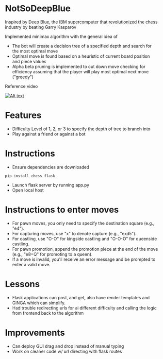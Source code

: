 <h1> NotSoDeepBlue </h1>
Inspired by Deep Blue, the IBM supercomputer that revolutionized the chess industry by beating Garry Kasparov


Implemented minimax algorithm with the general idea of
- The bot will create a decision tree of a specified depth and search for the most optimal move
- Optimal move is found based on a heuristic of current board position and piece values
- Alpha beta pruning is implemented to cut down move checking for efficiency assuming that the player will play most optimal next move ("greedy")

Reference video


[![Alt text](https://img.youtube.com/vi/l-hh51ncgDI/0.jpg)](https://www.youtube.com/watch?v=l-hh51ncgDI)


# Features
- Difficulty Level of 1, 2, or 3 to specify the depth of tree to branch into
- Play against a friend or against a bot

# Instructions
- Ensure dependencies are downloaded
```
pip install chess flask
```
- Launch flask server by running app.py
- Open local host 

# Instructions to enter moves
- For pawn moves, you only need to specify the destination square (e.g., "e4").
- For capturing moves, use "x" to denote capture (e.g., "exd5").
- For castling, use "O-O" for kingside castling and "O-O-O" for queenside castling.
- For pawn promotion, append the promotion piece at the end of the move (e.g., "e8=Q" for promoting to a queen).
- If a move is invalid, you'll receive an error message and be prompted to enter a valid move.

# Lessons
- Flask applications can post, and get, also have render templates and GINGA which can simplify.
- Had trouble redirecting urls for ai different difficulty and calling the logic from frontend back to the algorithm

# Improvements
- Can deploy GUI drag and drop instead of manual typing
- Work on cleaner code w/ url directing with flask routes
